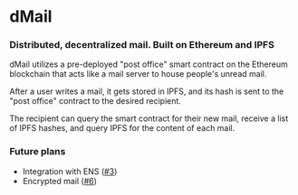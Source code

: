 # dMail

### Distributed, decentralized mail. Built on Ethereum and IPFS

dMail utilizes a pre-deployed "post office" smart contract on the Ethereum blockchain that acts like a mail server to house people's unread mail. 

After a user writes a mail, it gets stored in IPFS, and its hash is sent to the "post office" contract to the desired recipient.

The recipient can query the smart contract for their new mail, receive a list of IPFS hashes, and query IPFS for the content of each mail.

### Future plans

- Integration with ENS ([#3](https://git.noman.land/noman/dMail/issues/3))
- Encrypted mail ([#6](https://git.noman.land/noman/dMail/issues/6))
